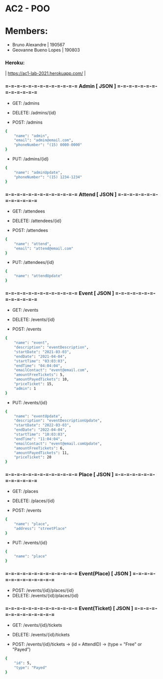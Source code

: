 # AC2 - POO

# Members:
- Bruno Alexandre | 190567
- Geovanne Bueno Lopes | 190803

### Heroku:
| https://ac1-lab-2021.herokuapp.com/ |

### =-=-=-=-=-=-=-=-=-=-=-=-= Admin [ JSON ] =-=-=-=-=-=-=-=-=-=-=-=-=
- GET: /admins
- DELETE: /admins/{id}


- POST: /admins
```sh
{
    "name": "admin",
    "email": "admin@email.com",
    "phoneNumber": "(15) 0000-0000"
}
```

- PUT: /admins/{id}
```sh
{
    "name": "adminUpdate",
    "phoneNumber": "(15) 1234-1234"
}
```

### =-=-=-=-=-=-=-=-=-=-=-=-= Attend [ JSON ] =-=-=-=-=-=-=-=-=-=-=-=-=
- GET: /attendees
- DELETE: /attendees/{id}


- POST: /attendees
```sh
{
    "name": "attend",
    "email": "attend@email.com"
}
```

- PUT: /attendees/{id}
```sh
{
    "name": "attendUpdate"
}
```

### =-=-=-=-=-=-=-=-=-=-=-=-= Event [ JSON ] =-=-=-=-=-=-=-=-=-=-=-=-=
- GET: /events
- DELETE: /events/{id}


- POST: /events
```sh
{
    "name": "event",
    "description": "eventDescription",
    "startDate": "2021-03-03",
    "endDate": "2021-04-04",
    "startTime": "03:03:03",
    "endTime": "04:04:04",
    "emailContact": "event@email.com",
    "amountFreeTickets": 5,
    "amountPayedTickets": 10,
    "priceTicket": 15,
    "admin": 1
}
```

- PUT: /events/{id}
```sh
{
    "name": "eventUpdate",
    "description": "eventDescriptionUpdate",
    "startDate": "2022-03-03",
    "endDate": "2022-04-04",
    "startTime": "10:03:03",
    "endTime": "11:04:04",
    "emailContact": "event@email.comUpdate",
    "amountFreeTickets": 6,
    "amountPayedTickets": 11,
    "priceTicket": 20
}
```

### =-=-=-=-=-=-=-=-=-=-=-=-= Place [ JSON ] =-=-=-=-=-=-=-=-=-=-=-=-=
- GET: /places
- DELETE: /places/{id}


- POST: /events
```sh
{
    "name": "place",
    "address": "streetPlace"
}
```

- PUT: /events/{id}
```sh
{
    "name": "place"
}
```

### =-=-=-=-=-=-=-=-=-=-=-=-= Event(Place) [ JSON ] =-=-=-=-=-=-=-=-=-=-=-=-=
- POST: /events/{id}/places/{id}
- DELETE: /events/{id}/places/{id}

### =-=-=-=-=-=-=-=-=-=-=-=-= Event(Ticket) [ JSON ] =-=-=-=-=-=-=-=-=-=-=-=-=
- GET: /events/{id}/tickets
- DELETE: /events/{id}/tickets

- POST: /events/{id}/tickets -> (id = AttendID) -> (type = "Free" or "Payed")
```sh
{
    "id": 5,
    "type": "Payed"
}
```